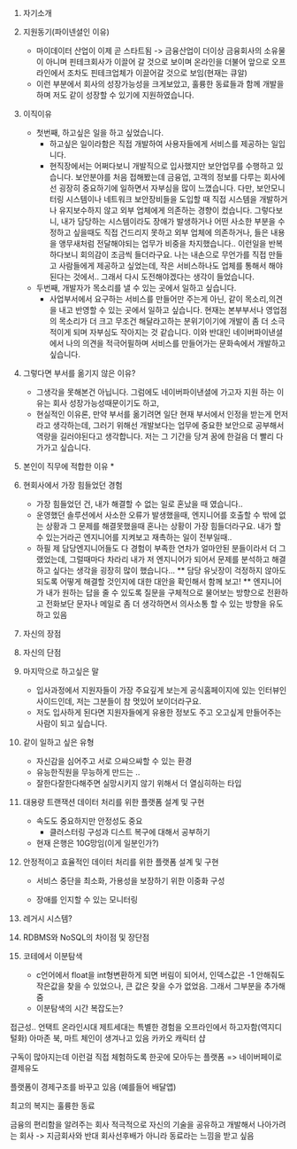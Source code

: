 
 1. 자기소개
 2. 지원동기(파이넨셜인 이유)
	* 마이데이터 산업이 이제 곧 스타트됨 -> 금융산업이 더이상 금융회사의 소유물이 아니며 핀테크회사가 이끌어 갈 것으로 보이며 온라인을 더불어 앞으로 오프라인에서 조차도 핀테크업체가 이끌어갈 것으로 보임(현재는 큐알) 
	* 이런 부분에서 회사의 성장가능성을 크게보았고, 훌륭한 동료들과 함께 개발을 하며 저도 같이 성장할 수 있기에 지원하였습니다.
 3. 이직이유
	* 첫번째, 하고싶은 일을 하고 싶었습니다.
		* 하고싶은 일이라함은 직접 개발하여 사용자들에게 서비스를 제공하는 일입니다.
		* 현직장에서는 어쩌다보니 개발직으로 입사했지만 보안업무를 수행하고 있습니다. 보안분야를 처음 접해봤는데 금융업, 고객의 정보를 다루는 회사에선 굉장히 중요하기에 일하면서 자부심을 많이 느꼈습니다. 다만, 보안모니터링 시스템이나 네트워크 보안장비들을 도입할 때 직접 시스템을 개발하거나 유지보수하지 않고 외부 업체에게 의존하는 경향이 컸습니다. 그렇다보니, 내가 담당하는 시스템이라도 장애가 발생하거나 어떤 사소한 부분을 수정하고 싶을때도 직접 건드리지 못하고 외부 업체에 의존하거나,  들은 내용을 앵무새처럼 전달해야되는 업무가 비중을 차지했습니다.. 이런일을 반복하다보니 회의감이 조금씩 들더라구요. 나는 내손으로 무언가를 직접 만들고 사람들에게 제공하고 싶었는데, 작은 서비스하나도 업체를 통해서 해야된다는 것에서.. 그래서 다시 도전해야겠다는 생각이 들었습니다.
	* 두번째, 개발자가 목소리를 낼 수 있는 곳에서 일하고 싶습니다.
		* 사업부서에서 요구하는 서비스를 만들어만 주는게 아닌, 같이 목소리,의견을 내고 반영할 수 있는 곳에서 일하고 싶습니다. 현재는 본부부서나 영업점의 목소리가 더 크고 무조건 해달라고하는 분위기이기에 개발이 좀 더 소극적이게 되며 자부심도 작아지는 것 같습니다. 이와 반대인 네이버파이낸셜에서 나의 의견을 적극어필하며 서비스를 만들어가는 문화속에서 개발하고 싶습니다.
4. 그렇다면 부서를 옮기지 않은 이유?
	* 그생각을 못해본건 아닙니다. 그럼에도 네이버파이낸셜에 가고자 지원 하는 이유는 회사 성장가능성때문이기도 하고, 
	* 현실적인 이유론, 만약 부서를 옮기려면 일단 현재 부서에서 인정을 받는게 먼저라고 생각하는데, 그러기 위해선 개발보다는 업무에 중요한 보안으로 공부해서 역량을 길러야된다고 생각합니다. 저는 그 기간을 당겨 꿈에 한걸음 더 빨리 다가가고 싶습니다.
5. 본인이 직무에 적합한 이유
	* 
6. 현회사에서 가장 힘들었던 경험
	* 가장 힘들었던 건, 내가 해결할 수 없는 일로 혼났을 때 였습니다..
	* 운영했던 솔루션에서 사소한 오류가 발생했을때, 엔지니어를 호출할 수 밖에 없는 상황과 그 문제를 해결못했을때 혼나는 상황이 가장 힘들더라구요. 내가 할 수 있는거라곤 엔지니어를 지켜보고 재촉하는 일이 전부일때..
	* 하필 제 담당엔지니어들도 다 경험이 부족한 연차가 얼마안된 분들이라서 더 그랬었는데,  그럴때마다 차라리 내가 저 엔지니어가 되어서 문제를 분석하고 해결하고 싶다는 생각을 굉장히 많이 했습니다...
	** 담당 유닛장이 걱정하지 않아도 되도록 어떻게 해결할 것인지에 대한 대안을 확인해서 함께 보고!
	** 엔지니어가 내가 원하는 답을 줄 수 있도록 질문을 구체적으로 물어보는 방향으로 전환하고 전화보단 문자나 메일로 좀 더 생각하면서 의사소통 할 수 있는 방향을 유도하고 있음
		
7. 자신의 장점
8. 자신의 단점
9. 마지막으로 하고싶은 말
	* 입사과정에서 지원자들이 가장 주요깊게 보는게 공식홈페이지에 있는 인터뷰인사이드인데, 저는 그분들이 참 멋있어 보이더라구요. 
	* 저도 입사하게 된다면 지원자들에게 유용한 정보도 주고 오고싶게 만들어주는 사람이 되고 싶습니다.
10. 같이 일하고 싶은 유형
	* 자신감을 심어주고 서로 으쌰으쌰할 수 있는 환경
	* 유능한직원을 무능하게 만드는 ..
	* 잘한다잘한다해주면 실망시키지 않기 위해서 더 열심히하는 타입


11. 대용량 트랜잭션 데이터 처리를 위한 플랫폼 설계 및 구현
	* 속도도 중요하지만 안정성도 중요
		* 클러스터링 구성과 디스트 복구에 대해서 공부하기
	* 현재 은행은 10G망임(이게 일분인가?)
12. 안정적이고 효율적인 데이터 처리를 위한 플랫폼 설계 및 구현
	* 서비스 중단을 최소화, 가용성을 보장하기 위한 이중화 구성


	* 장애를 인지할 수 있는 모니터링
13. 레거시 시스템?
14. RDBMS와 NoSQL의 차이점 및 장단점
15. 코테에서 이분탐색
	* c언어에서 float을 int형변환하게 되면 버림이 되어서, 인덱스값은 -1 안해줘도 작은값을 찾을 수 있었으나, 큰 값은 찾을 수가 없었음. 그래서 그부분을 추가해줌
	* 이분탐색의 시간 복잡도는?


접근성..
언택트 온라인시대
제트세대는 특별한 경험을 오프라인에서 하고자함(역지디털화)
아마존 북, 마트 체인이 생겨나고 있음
카카오 캐릭터 샵

구독이 많아지는데
이런걸 직접 체험하도록 한곳에 모아두는 플랫폼
=> 네이버페이로 결제유도

플랫폼이 경제구조를 바꾸고 있음
(예를들어 배달앱)

최고의 복지는 훌륭한 동료

금융의 편리함을 알려주는 회사
적극적으로 자신의 기술을 공유하고 개발해서 나아가려는 회사 -> 지금회사와 반대
회사선후배가 아니라 동료라는 느낌을 받고 싶음

<!--stackedit_data:
eyJoaXN0b3J5IjpbLTI2NjA3Nzg1MywtNzA3MzM4NDA2LDk5OD
kwMDc0MywtMTMxNjc5ODQ2NiwzNzMyNTQ1OTEsMTE4OTAyODU3
XX0=
-->